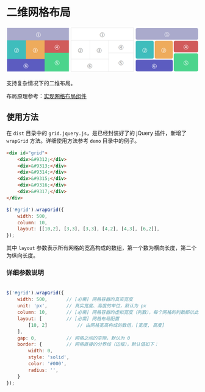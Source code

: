 # 二维网格布局

![grid-layout](grid-layout.jpg)

支持复杂情况下的二维布局。

布局原理参考：[实现网格布局组件](https://github.com/Hanks10100/blog/blob/master/%E5%AE%9E%E7%8E%B0React%E7%BD%91%E6%A0%BC%E5%B8%83%E5%B1%80%E7%BB%84%E4%BB%B6.md)

## 使用方法

在 `dist` 目录中的 `grid.jquery.js`，是已经封装好了的 jQuery 插件，新增了 `wrapGrid` 方法。详细使用方法参考 `demo` 目录中的例子。

```html
<div id="grid">
    <div>&#9312;</div>
    <div>&#9313;</div>
    <div>&#9314;</div>
    <div>&#9315;</div>
    <div>&#9316;</div>
    <div>&#9317;</div>
</div>
```

```js
$('#grid').wrapGrid({
    width: 500,
    column: 10,
    layout: [[10,2], [3,3], [3,3], [4,2], [4,3], [6,2]],
});
```

其中 `layout` 参数表示所有网格的宽高构成的数组，第一个数为横向长度，第二个为纵向长度。

### 详细参数说明

```js

$('#grid').wrapGrid({
    width: 500,       // [必需] 网格容器的真实宽度
    unit: 'px',       // 真实宽度、高度的单位，默认为 px
    column: 10,       // [必需] 网格容器的虚拟宽度（列数），每个网格的列数都以此为参考
    layout: [         // [必需] 网格布局配置
        [10, 2]           // 由网格宽高构成的数组，[宽度, 高度]
    ],
    gap: 0,           // 网格之间的空隙，默认为 0
    border: {         // 网格直接的分界线（边框），默认值如下：
        width: 0,
        style: 'solid',
        color: '#000',
        radius: '',
    }
});
```
